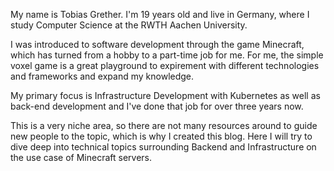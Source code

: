 My name is Tobias Grether. I'm 19 years old and live in Germany, where I study Computer Science at the RWTH Aachen University.

I was introduced to software development through the game Minecraft, which has turned from a hobby to a part-time job for me. For me, the simple voxel game is a great playground to expirement with different technologies and frameworks and expand my knowledge.

My primary focus is Infrastructure Development with Kubernetes as well as back-end development and I've done that job for over three years now.

This is a very niche area, so there are not many resources around to guide new people to the topic, which is why I created this blog. Here I will try to dive deep into technical topics surrounding Backend and Infrastructure on the use case of Minecraft servers.
